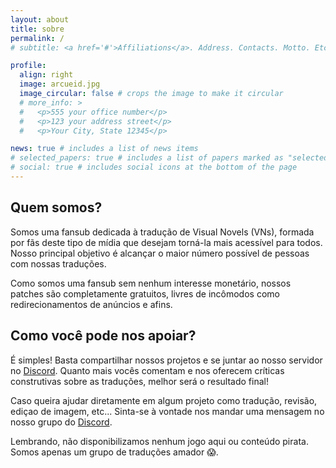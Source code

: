 ```yaml
---
layout: about
title: sobre
permalink: /
# subtitle: <a href='#'>Affiliations</a>. Address. Contacts. Motto. Etc.

profile:
  align: right
  image: arcueid.jpg
  image_circular: false # crops the image to make it circular
  # more_info: >
  #   <p>555 your office number</p>
  #   <p>123 your address street</p>
  #   <p>Your City, State 12345</p>

news: true # includes a list of news items
# selected_papers: true # includes a list of papers marked as "selected={true}"
# social: true # includes social icons at the bottom of the page
---
```


## Quem somos?

Somos uma fansub dedicada à tradução de Visual Novels (VNs), formada por fãs deste tipo de mídia que desejam torná-la mais acessível para todos. Nosso principal objetivo é alcançar o maior número possível de pessoas com nossas traduções.

Como somos uma fansub sem nenhum interesse monetário, nossos patches são completamente gratuitos, livres de incômodos como redirecionamentos de anúncios e afins. 

## Como você pode nos apoiar?

É simples! Basta compartilhar nossos projetos e se juntar ao nosso servidor no [Discord](https://discord.com/invite/ATTxJYuTvm). Quanto mais vocês comentam e nos oferecem críticas construtivas sobre as traduções, melhor será o resultado final!

Caso queira ajudar diretamente em algum projeto como tradução, revisão, ediçao de imagem, etc... Sinta-se à vontade nos mandar uma mensagem no nosso grupo do [Discord](https://discord.com/invite/ATTxJYuTvm).

Lembrando, não disponibilizamos nenhum jogo aqui ou conteúdo pirata. Somos apenas um grupo de traduções amador :scream:.
